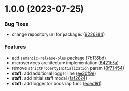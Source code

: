 # 1.0.0 (2023-07-25)


### Bug Fixes

* change repository url for packages ([9226884](https://github.com/edelwud/GrowthHub/commit/9226884e7aa1dddd907310e465b0a539589a66ea))


### Features

* add `semantic-release-plus` package ([7b136bd](https://github.com/edelwud/GrowthHub/commit/7b136bdf78abf0b03282d8e83e375c20de60daec))
* microservices architecture implementation ([6421b3a](https://github.com/edelwud/GrowthHub/commit/6421b3aeac072da4709ab3b6f1df84abc3ba98f1))
* remove `strictPropertyInitialization` param ([8f73454](https://github.com/edelwud/GrowthHub/commit/8f73454a2dc14e11dad4e17f10bde2bf22ddd201))
* **staff:** add additional logger line ([ee30f9e](https://github.com/edelwud/GrowthHub/commit/ee30f9eb657b13e7b4f7f170e970923644745305))
* **staff:** add initial staff model ([faf2624](https://github.com/edelwud/GrowthHub/commit/faf26240258e3b9c7184f7b52bb2d6c5375e53a2))
* **staff:** add logger for boostrap func ([ecec161](https://github.com/edelwud/GrowthHub/commit/ecec161c575811afcba7c7cb2b6f98326d132262))
